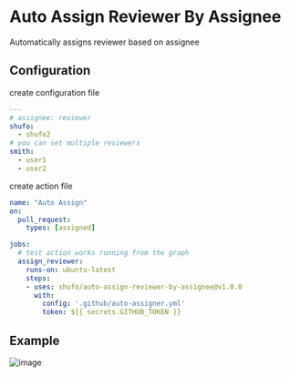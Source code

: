 # Auto Assign Reviewer By Assignee

Automatically assigns reviewer based on assignee

## Configuration

create configuration file

```yaml
---
# assignee: reviewer
shufo:
  - shufo2
# you can set multiple reviewers
smith:
  - user1
  - user2
```

create action file

```yaml
name: "Auto Assign"
on:
  pull_request:
    types: [assigned]

jobs:
  # test action works running from the graph  
  assign_reviewer:
    runs-on: ubuntu-latest
    steps:
    - uses: shufo/auto-assign-reviewer-by-assignee@v1.0.0
      with:
        config: '.github/auto-assigner.yml'
        token: ${{ secrets.GITHUB_TOKEN }}
```

## Example

![image](https://user-images.githubusercontent.com/1641039/78450313-b753bd80-76b8-11ea-9a25-0d6bcf858227.png)
